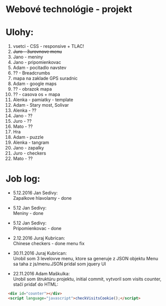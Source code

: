# Webové technológie - projekt

Ulohy:
========
1. vsetci - CSS - responsive + TLAC!
2. ~~Juro - 3urovnove menu~~
3. Jano - meniny
4. Jano - pripomienkovac
5. Adam - pocitadlo navstev
6. ?? - Breadcrumbs
7. mapa na zaklade GPS suradnic
  1. Adam - google maps
  2. ?? - obrazok mapa
8. ?? - casova os + mapa
9. Alenka - pamiatky - template
  1. Adam - Stary most, Solivar
  2. Alenka - ??
  3. Jano - ??
  4. Juro - ??
  5. Mato - ??
10. Hra
  1. Adam - puzzle
  2. Alenka - tangram
  3. Jano - zapalky
  4. Juro - checkers
  5. Mato - ??



Job log:
========

* 5.12.2016 Jan Sedivy:<br>
Zapalkove hlavolamy - done

* 5.12 Jan Sedivy:<br>
Meniny - done

* 5.12 Jan Sedivy:<br>
Pripomienkovac - done

* 2.12.2016 Juraj Kubrican:<br>
Chinese checkers - done
menu fix

* 30.11.2016 Juraj Kubrican:<br>
Urobil som 3 levelovve menu, ktore sa generuje z JSON objektu
Menu sa taha z js/menu.JSON
pridal som jquery UI


* 22.11.2016 Adam Maškulka:<br>
Urobil som štruktúru projektu, initial commit, vytvoril som visits counter, stačí pridať do HTML:
```html
 <div id="counter"></div>
 <script language="javascript">checkVisitsCookie();</script>
```
